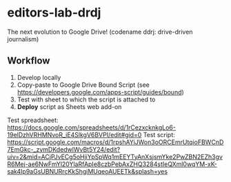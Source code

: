 # editors-lab-drdj
The next evolution to Google Drive! (codename ddrj: drive-driven journalism) 

## Workflow

1. Develop locally 
2. Copy-paste to Google Drive Bound Script (see https://developers.google.com/apps-script/guides/bound)
3. Test with sheet to which the script is attached to
4. **Deploy** script as Sheets web add-on


Test spreadsheet: https://docs.google.com/spreadsheets/d/1rCezxcknkgLo6-19elDzhVRHMNvoR_iE4SlkgV6BVPI/edit#gid=0
Test script: https://script.google.com/macros/d/1rpshAYiJWon3oORCEmrUtqioFBWCnD7EmGkc-_zymDKdedwlWvBt5Y24/edit?uiv=2&mid=ACjPJvECg5oHjiYpSpWq1mEEYTyAnXsjsmYke2PwZBN2EZh3gvR6Mej-ae6NwFmYl20YlaRfApIe8czbPebAxZHQ3284stIeQXml0wqYM-xK-sak4Ip9aGsUBNURrcKkShgiMUqeoAUEETk&splash=yes
